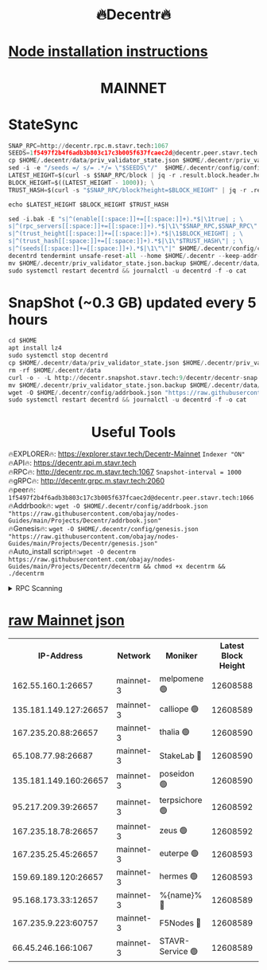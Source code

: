 <h1 align="center"> 🔥Decentr🔥</h1>

[Node installation instructions](https://github.com/obajay/nodes-Guides/tree/main/Projects/Decentr)
=
<h1 align="center"> MAINNET</h1>

# StateSync
```python
SNAP_RPC=http://decentr.rpc.m.stavr.tech:1067
SEEDS=1f5497f2b4f6adb3b803c17c3b005f637fcaec2d@decentr.peer.stavr.tech:1066
cp $HOME/.decentr/data/priv_validator_state.json $HOME/.decentr/priv_validator_state.json.backup
sed -i -e "/seeds =/ s/= .*/= \"$SEEDS\"/"  $HOME/.decentr/config/config.toml
LATEST_HEIGHT=$(curl -s $SNAP_RPC/block | jq -r .result.block.header.height); \
BLOCK_HEIGHT=$((LATEST_HEIGHT - 1000)); \
TRUST_HASH=$(curl -s "$SNAP_RPC/block?height=$BLOCK_HEIGHT" | jq -r .result.block_id.hash)

echo $LATEST_HEIGHT $BLOCK_HEIGHT $TRUST_HASH

sed -i.bak -E "s|^(enable[[:space:]]+=[[:space:]]+).*$|\1true| ; \
s|^(rpc_servers[[:space:]]+=[[:space:]]+).*$|\1\"$SNAP_RPC,$SNAP_RPC\"| ; \
s|^(trust_height[[:space:]]+=[[:space:]]+).*$|\1$BLOCK_HEIGHT| ; \
s|^(trust_hash[[:space:]]+=[[:space:]]+).*$|\1\"$TRUST_HASH\"| ; \
s|^(seeds[[:space:]]+=[[:space:]]+).*$|\1\"\"|" $HOME/.decentr/config/config.toml
decentrd tendermint unsafe-reset-all --home $HOME/.decentr --keep-addr-book
mv $HOME/.decentr/priv_validator_state.json.backup $HOME/.decentr/data/priv_validator_state.json
sudo systemctl restart decentrd && journalctl -u decentrd -f -o cat
```
# SnapShot (~0.3 GB) updated every 5 hours
```python
cd $HOME
apt install lz4
sudo systemctl stop decentrd
cp $HOME/.decentr/data/priv_validator_state.json $HOME/.decentr/priv_validator_state.json.backup
rm -rf $HOME/.decentr/data
curl -o - -L http://decentr.snapshot.stavr.tech:9/decentr/decentr-snap.tar.lz4 | lz4 -c -d - | tar -x -C $HOME/.decentr --strip-components 2
mv $HOME/.decentr/priv_validator_state.json.backup $HOME/.decentr/data/priv_validator_state.json
wget -O $HOME/.decentr/config/addrbook.json "https://raw.githubusercontent.com/obajay/nodes-Guides/main/Projects/Decentr/addrbook.json"
sudo systemctl restart decentrd && journalctl -u decentrd -f -o cat
```

 <h1 align="center"> Useful Tools</h1>

🔥EXPLORER🔥:     https://explorer.stavr.tech/Decentr-Mainnet        `Indexer "ON"` \
🔥API🔥:          https://decentr.api.m.stavr.tech \
🔥RPC🔥:          http://decentr.rpc.m.stavr.tech:1067              `Snapshot-interval = 1000` \
🔥gRPC🔥:         http://decentr.grpc.m.stavr.tech:2060 \
🔥peer🔥:         `1f5497f2b4f6adb3b803c17c3b005f637fcaec2d@decentr.peer.stavr.tech:1066` \
🔥Addrbook🔥:  `wget -O $HOME/.decentr/config/addrbook.json "https://raw.githubusercontent.com/obajay/nodes-Guides/main/Projects/Decentr/addrbook.json"` \
🔥Genesis🔥:  `wget -O $HOME/.decentr/config/genesis.json "https://raw.githubusercontent.com/obajay/nodes-Guides/main/Projects/Decentr/genesis.json"` \
🔥Auto_install script🔥:`wget -O decentrm https://raw.githubusercontent.com/obajay/nodes-Guides/main/Projects/Decentr/decentrm && chmod +x decentrm && ./decentrm`

<details>
<summary>RPC Scanning</summary>

<h2 align="center"> We scan nodes in real time every 4 hours. And we provide the final result of RPC endpoints.
We cannot influence the operation of these nodes in any way. </h2>


```python
If Voting Power is higher than 0 --> then the Node is a validator of the network and may be subject to attack and be a potential threat to the chain.
```
```python
We marked such validators with a red symbol
```

</details>

[raw Mainnet json](https://rpc-check.decentrm.stavr.tech/decentrm/rpc-decentrm-result.json)
=



<table><tr><th>IP-Address</th><th>Network</th><th>Moniker</th><th>Latest Block Height</th><th>Earliest Block Height</th><th>Catching Up</th><th>Tx Index</th><th>Voting Power</th><th>Scan Time</th></tr><tr><td>162.55.160.1:26657</td><td>mainnet-3</td><td>melpomene 🟢</td><td>12608588</td><td>1688950</td><td>False</td><td>on</td><td>0</td><td>2024-01-26T21:46:30.146863045UTC</td></tr><tr><td>135.181.149.127:26657</td><td>mainnet-3</td><td>calliope 🟢</td><td>12608589</td><td>1688950</td><td>False</td><td>on</td><td>0</td><td>2024-01-26T21:46:32.637455372UTC</td></tr><tr><td>167.235.20.88:26657</td><td>mainnet-3</td><td>thalia 🟢</td><td>12608590</td><td>1688950</td><td>False</td><td>on</td><td>0</td><td>2024-01-26T21:46:38.454828373UTC</td></tr><tr><td>65.108.77.98:26687</td><td>mainnet-3</td><td>StakeLab 🔴</td><td>12608590</td><td>1688950</td><td>False</td><td>on</td><td>5409399</td><td>2024-01-26T21:46:38.773192535UTC</td></tr><tr><td>135.181.149.160:26657</td><td>mainnet-3</td><td>poseidon 🟢</td><td>12608590</td><td>1688950</td><td>False</td><td>on</td><td>0</td><td>2024-01-26T21:46:43.604509296UTC</td></tr><tr><td>95.217.209.39:26657</td><td>mainnet-3</td><td>terpsichore 🟢</td><td>12608592</td><td>1688950</td><td>False</td><td>on</td><td>0</td><td>2024-01-26T21:46:50.133690399UTC</td></tr><tr><td>167.235.18.78:26657</td><td>mainnet-3</td><td>zeus 🟢</td><td>12608592</td><td>1688950</td><td>False</td><td>on</td><td>0</td><td>2024-01-26T21:46:54.470935403UTC</td></tr><tr><td>167.235.25.45:26657</td><td>mainnet-3</td><td>euterpe 🟢</td><td>12608593</td><td>1688950</td><td>False</td><td>on</td><td>0</td><td>2024-01-26T21:46:56.889770260UTC</td></tr><tr><td>159.69.189.120:26657</td><td>mainnet-3</td><td>hermes 🟢</td><td>12608593</td><td>1688950</td><td>False</td><td>on</td><td>0</td><td>2024-01-26T21:46:59.209777187UTC</td></tr><tr><td>95.168.173.33:12657</td><td>mainnet-3</td><td>%{name}% 🔴</td><td>12608589</td><td>8964001</td><td>False</td><td>on</td><td>4176595</td><td>2024-01-26T21:46:33.885122942UTC</td></tr><tr><td>167.235.9.223:60757</td><td>mainnet-3</td><td>F5Nodes 🔴</td><td>12608589</td><td>12380001</td><td>False</td><td>off</td><td>562</td><td>2024-01-26T21:46:34.119623000UTC</td></tr><tr><td>66.45.246.166:1067</td><td>mainnet-3</td><td>STAVR-Service 🟢</td><td>12608589</td><td>12605001</td><td>False</td><td>on</td><td>0</td><td>2024-01-26T21:46:33.284799175UTC</td></tr></table>